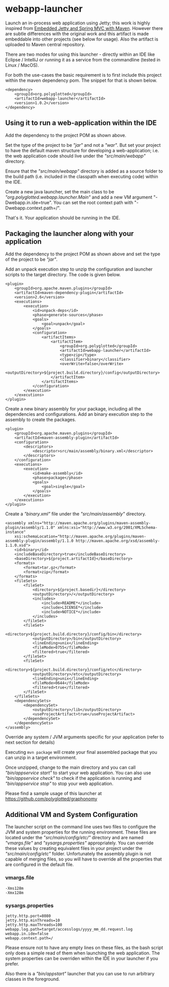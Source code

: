 webapp-launcher
===============

Launch an in-process web application using Jetty; this work is highly inspired from [Embedded Jetty and Spring MVC with Maven](http://steveliles.github.com/setting_up_embedded_jetty_8_and_spring_mvc_with_maven.html). However there are subtle differences with the original work and this artifact is made embeddable into other projects (see below for usage). Also the artifact is uploaded to Maven central repository.

There are two modes for using this launcher - directly within an IDE like Eclipse / IntelliJ or running it as a service from the commandline (tested in Linux / MacOS).

For both the use-cases the basic requirement is to first include this project within the maven dependency pom. The snippet for that is shown below.

    <dependency>
        <groupId>org.polyglotted</groupId>
        <artifactId>webapp-launcher</artifactId>
        <version>1.0.2</version>
    </dependency>

Using it to run a web-application within the IDE
-------------------------------------------------

Add the dependency to the project POM as shown above.

Set the type of the project to be _"jar"_ and not a _"war"_. But set your project to have the default maven structure for developing a web-application; i.e. the web application code should live under the _"src/main/webapp"_ directory.

Ensure that the _"src/main/webapp"_ directory is added as a source folder to the build path (i.e. included in the classpath when executing code) within the IDE.

Create a new java launcher, set the main class to be _"org.polyglotted.webapp.launcher.Main"_ and add a new VM argument "-Dwebapp.in.ide=true". You can set the root context path with "-Dwebapp.context.path=/".

That's it. Your application should be running in the IDE.

Packaging the launcher along with your application
--------------------------------------------------

Add the dependency to the project POM as shown above and set the type of the project to be _"jar"_.

Add an unpack execution step to unzip the configuration and launcher scripts to the target directory. The code is given below.

    <plugin>
        <groupId>org.apache.maven.plugins</groupId>
        <artifactId>maven-dependency-plugin</artifactId>
        <version>2.6</version>
        <executions>
            <execution>
                <id>unpack-deps</id>
                <phase>generate-sources</phase>
                <goals>
                    <goal>unpack</goal>
                </goals>
                <configuration>
                    <artifactItems>
                        <artifactItem>
                            <groupId>org.polyglotted</groupId>
                            <artifactId>webapp-launcher</artifactId>
                            <type>zip</type>
                            <classifier>binary</classifier>
                            <overWrite>false</overWrite>
                            <outputDirectory>${project.build.directory}/config</outputDirectory>
                        </artifactItem>
                    </artifactItems>
                </configuration>
            </execution>
        </executions>
    </plugin>

Create a new binary assembly for your package, including all the dependencies and configurations. Add an binary execution step to the assembly to create the packages. 

    <plugin>
        <groupId>org.apache.maven.plugins</groupId>
        <artifactId>maven-assembly-plugin</artifactId>
        <configuration>
            <descriptors>
                <descriptor>src/main/assembly/binary.xml</descriptor>
            </descriptors>
        </configuration>
        <executions>
            <execution>
                <id>make-assembly</id>
                <phase>package</phase>
                <goals>
                    <goal>single</goal>
                </goals>
            </execution>
        </executions>
    </plugin>

Create a _"binary.xml"_ file under the _"src/main/assembly"_ directory.

    <assembly xmlns="http://maven.apache.org/plugins/maven-assembly-plugin/assembly/1.1.0" xmlns:xsi="http://www.w3.org/2001/XMLSchema-instance"
        xsi:schemaLocation="http://maven.apache.org/plugins/maven-assembly-plugin/assembly/1.1.0 http://maven.apache.org/xsd/assembly-1.1.0.xsd">
        <id>binary</id>
        <includeBaseDirectory>true</includeBaseDirectory>
        <baseDirectory>${project.artifactId}</baseDirectory>
        <formats>
            <format>tar.gz</format>
            <format>zip</format>
        </formats>
        <fileSets>
            <fileSet>
                <directory>${project.basedir}</directory>
                <outputDirectory>/</outputDirectory>
                <includes>
                    <include>README*</include>
                    <include>LICENSE*</include>
                    <include>NOTICE*</include>
                </includes>
            </fileSet>
            <fileSet>
                <directory>${project.build.directory}/config/bin</directory>
                <outputDirectory>/bin</outputDirectory>
                <lineEnding>unix</lineEnding>
                <fileMode>0755</fileMode>
                <filtered>true</filtered>
            </fileSet>
            <fileSet>
                <directory>${project.build.directory}/config/etc</directory>
                <outputDirectory>/etc</outputDirectory>
                <lineEnding>unix</lineEnding>
                <fileMode>0644</fileMode>
                <filtered>true</filtered>
            </fileSet>
        </fileSets>
        <dependencySets>
            <dependencySet>
                <outputDirectory>/lib</outputDirectory>
                <useProjectArtifact>true</useProjectArtifact>
            </dependencySet>
        </dependencySets>
    </assembly>

Override any system / JVM arguments specific for your application (refer to next section for details)

Executing `mvn package` will create your final assembled package that you can unzip in a target environment.

Once unzipped, change to the main directory and you can call _"bin/appservice start"_ to start your web application. You can also use _"bin/appservice check"_ to check if the application is running and _"bin/appservice stop"_ to stop your web application.

Please find a sample usage of this launcher at <https://github.com/polyglotted/graphonomy>

Additional VM and System Configuration
--------------------------------------

The launcher script on the command line uses two files to configure the JVM and system properties for the running environment. These files are located under the _"src/main/config/etc/"_ directory and are named _"vmargs.file"_ and _"sysargs.properties"_ appropriately. You can override these values by creating equivalent files in your project under the _"src/main/config/etc"_ folder. Unfortunately the assembly plugin is not capable of merging files, so you will have to override all the properties that are configured in the default file.

### vmargs.file ###

    -Xms128m
    -Xmx128m

### sysargs.properties ###

    jetty.http.port=8080
    jetty.http.minThreads=10
    jetty.http.maxThreads=100
    webapp.log.path=target/accesslogs/yyyy_mm_dd.request.log
    webapp.in.ide=false
    webapp.context.path=/
    
Please ensure not to have any empty lines on these files, as the bash script only does a simple read of them when launching the web application. The system properties can be overriden within the IDE in your launcher if you prefer.

Also there is a _"bin/appstart"_ launcher that you can use to run arbitrary classes in the foreground.
